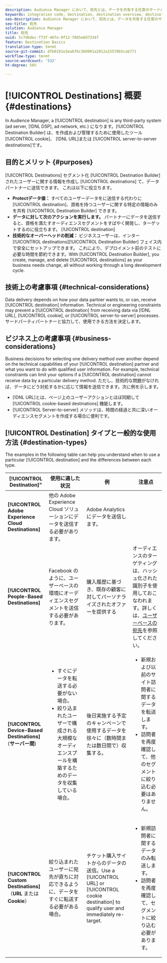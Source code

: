 ```yaml
---
description: Audience Manager において、宛先とは、データを共有する任意のサードパーティシステム（広告サーバー、DSP、広告ネットワークなど）になります。Destination Builder とは、Cookie、URL、またはサーバー間通信ベースの宛先の作成および管理をおこなうために使用するツールです。
keywords: integration code, destination, destination overview, destination, destination, destination, destination, destination, destination, destination, destination, destination, destination, destination
seo-description: Audience Manager において、宛先とは、データを共有する任意のサードパーティシステム（広告サーバー、DSP、広告ネットワークなど）になります。Destination Builder とは、Cookie、URL、またはサーバー間通信ベースの宛先の作成および管理をおこなうために使用するツールです。
seo-title: 宛先
solution: Audience Manager
title: 宛先
uuid: 5c7dbdec-f73f-46fe-9f12-7685e8d7334f
feature: Destination Basics
translation-type: tm+mt
source-git-commit: dfb0191e3ea6f6c360991a2012a15570b5cab771
workflow-type: tm+mt
source-wordcount: '532'
ht-degree: 56%

---
```



# [!UICONTROL Destinations] 概要 {#destinations}

In Audience Manager, a [!UICONTROL destination] is any third-party system (ad server, [!DNL DSP], ad network, etc.) になります。[!UICONTROL Destination Builder] は、を作成および管理するために使用したツール [!UICONTROL cookie]、 [!DNL URL]または [!UICONTROL server-to-server destinations]です。

## 目的とメリット {#purposes}

<!-- c_destinations.xml -->

[!UICONTROL Destinations] セグメント化 [!UICONTROL Destination Builder] されたユーザーに関する情報を作成し [!UICONTROL destinations] て、データパートナーに送信できます。 これは以下に役立ちます。

* **Protectデータ値：** すべてのユーザーデータをに送信する代わりに [!UICONTROL destination]、資格を持つユーザーに関する特定の情報のみを共有 [!UICONTROL Destination Builder] できます。
* **データに対して次のアクションを実行します。** パートナーにデータを送信すると、資格を満たすオーディエンスセグメントをすばやく開発し、ターゲットするのに役立ちます。 [!UICONTROL destination]
* **技術的なオーバーヘッドの削減：** ビジネスユーザーは、インター [!UICONTROL destinations][!UICONTROL Destination Builder] フェイス内で安全にセットアップできます。 これにより、デプロイメント前のテストに必要な時間を節約できます。With [!UICONTROL Destination Builder], you create, manage, and delete [!UICONTROL destinations] as your business needs change, all without working through a long development cycle.

## 技術上の考慮事項 {#technical-considerations}

<!-- destination-delivery-methods.xml -->

Data delivery depends on how your data partner wants to, or can, receive [!UICONTROL destination] information. Technical or engineering constraints may prevent a [!UICONTROL destination] from receiving data via [!DNL URL], [!UICONTROL cookie], or [!UICONTROL server-to-server] processes. サードパーティパートナーと協力して、使用できる方法を決定します。

## ビジネス上の考慮事項 {#business-considerations}

Business decisions for selecting one delivery method over another depend on the technical capabilities of your [!UICONTROL destination] partner and what you want to do with qualified user information. For example, technical constraints can limit your options if a [!UICONTROL destination] cannot receive data by a particular delivery method. ただし、技術的な問題がなければ、データにどう対処するかに応じて情報を送信できます。次に例を示します。

* [!DNL URL]とは、ページ上のユーザーアクションとほぼ同期して [!UICONTROL cookie-based destinations] 機能します。
* [!UICONTROL Server-to-server] メソッドは、時間の経過と共に深いオーディエンスセグメントを作成する場合に便利です。

## [!UICONTROL Destination] タイプと一般的な使用方法 {#destination-types}

The examples in the following table can help you understand when to use a particular [!UICONTROL destination] and the differences between each type.

| [!UICONTROL Destination]&quot; | 使用に適した状況 | 例 | 注意点 |
|--- |--- |--- |--- |
| **[!UICONTROL Adobe Experience Cloud Destinations]** | 他の Adobe Experience Cloud ソリューションにデータを送信する必要があります。 | Adobe Analytics にデータを送信します。 |  |
| **[!UICONTROL People-Based Destinations]** | Facebook のように、ユーザーベースの環境にオーディエンスセグメントを送信する必要があります。 | 購入履歴に基づき、既存の顧客に対してパーソナライズされたオファーを提供する | オーディエンスのターゲティングは、ハッシュ化された識別子を使用しておこなわれます。詳しくは、[ユーザーベースの宛先](people-based-destinations-overview.md)を参照してください。 |
| **[!UICONTROL Device-Based Destinations]** (**サーバー間**) | <ul><li>すぐにデータを転送する必要がない場合。</li><li>絞り込まれたユーザーで構成される大規模なオーディエンスプールを構築するためのデータを収集している場合。</li></ul> | 後日実施する予定のキャンペーンで使用するデータを徐々に（数時間または数日間で）収集する。 | <ul><li>新規および以前のサイト訪問者に関するデータを転送します。 </li><li>訪問者を再度確認して、他のセグメントに絞り込む必要はありません。</li></ul> |
| **[!UICONTROL Custom Destinations]**（**URL** または **Cookie**） | 絞り込まれたユーザーに宛先が直ちに対応できるように、データをすぐに転送する必要がある場合。 | チケット購入サイトからのデータの送信。Use a [!UICONTROL URL] or [!UICONTROL cookie destination] to qualify user and immediately re-target. | <ul><li>新規訪問者に関するデータのみ転送します。 </li><li>訪問者を再度確認して、セグメントに絞り込む必要があります。</li></ul> |

